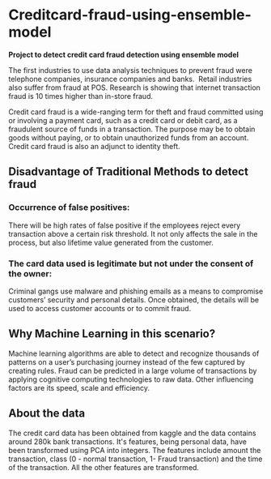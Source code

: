 # Creditcard-fraud-using-ensemble-model
**Project to detect credit card fraud detection using ensemble model**


The first industries to use data analysis techniques to prevent fraud were telephone companies, insurance companies and banks. 
Retail industries also suffer from fraud at POS.
Research is showing that internet transaction fraud is 10 times higher than in-store fraud.


Credit card fraud is a wide-ranging term for theft and fraud committed using or involving a payment card, such as a credit card or debit card, as a fraudulent source of funds in a transaction.
The purpose may be to obtain goods without paying, or to obtain unauthorized funds from an account. 
Credit card fraud is also an adjunct to identity theft.


## Disadvantage of Traditional Methods to detect fraud

### Occurrence of false positives: 
There will be high rates of false positive if the employees reject every transaction above a certain risk threshold. It not only affects the sale in the process, but also lifetime value generated from the customer.

### The card data used is legitimate but not under the consent of the owner:
Criminal gangs use malware and phishing emails as a means to compromise customers’ security and personal details. Once obtained, the details will be used to access customer accounts or to commit fraud. 


## Why Machine Learning in this scenario?

Machine learning algorithms are able to detect and recognize thousands of patterns on a user’s purchasing journey instead of the few captured by creating rules. 
Fraud can be predicted in a large volume of transactions by applying cognitive computing technologies to raw data.
Other influencing factors are its
speed, 
scale and efficiency.


## About the data

The credit card data has been obtained from kaggle and the data contains around 280k bank transactions. It's features, being personal data, have been transformed using PCA into integers. The features include amount the transaction, class (0 - normal transaction, 1- Fraud transaction) and the time of the transaction. All the other features are transformed.
